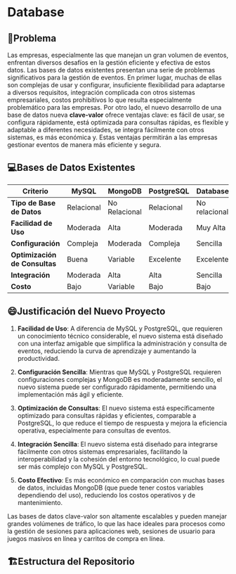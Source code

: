 # Database

## 📑Problema  
Las empresas, especialmente las que manejan un gran volumen de eventos, enfrentan diversos desafíos en la gestión eficiente y efectiva de estos datos. Las bases de datos existentes presentan una serie de problemas significativos para la gestión de eventos. En primer lugar, muchas de ellas son complejas de usar y configurar, insuficiente flexibilidad para adaptarse a diversos requisitos, integración complicada con otros sistemas empresariales, costos prohibitivos lo que resulta especialmente problemático para las empresas. Por otro lado, el nuevo desarrollo de una base de datos nueva **clave-valor** ofrece ventajas clave: es fácil de usar, se configura rápidamente, está optimizada para consultas rápidas, es flexible y adaptable a diferentes necesidades, se integra fácilmente con otros sistemas, es más económica y. Estas ventajas permitirán a las empresas gestionar eventos de manera más eficiente y segura.
## 💻Bases de Datos Existentes 

| **Criterio**               | **MySQL**                             | **MongoDB**                         | **PostgreSQL**                     | **Database**                |
|----------------------------|---------------------------------------|-------------------------------------|------------------------------------|-----------------------------------|
| **Tipo de Base de Datos**   | Relacional                            | No Relacional                       | Relacional                         | No relacional                     |
| **Facilidad de Uso**       | Moderada                              | Alta                                | Moderada                           | Muy Alta                          |
| **Configuración**          | Compleja                              | Moderada                            | Compleja                           | Sencilla                          |
| **Optimización de Consultas** | Buena                                | Variable                            | Excelente                          | Excelente                         |
| **Integración**            | Moderada                              | Alta                                | Alta                               | Sencilla                          |
| **Costo**                  | Bajo                                  | Variable                            | Bajo                               | Bajo                              |

## 😄Justificación del Nuevo Proyecto

1. **Facilidad de Uso**: A diferencia de MySQL y PostgreSQL, que requieren un conocimiento técnico considerable, el nuevo sistema está diseñado con una interfaz amigable que simplifica la administración y consulta de eventos, reduciendo la curva de aprendizaje y aumentando la productividad.

2. **Configuración Sencilla**: Mientras que MySQL y PostgreSQL requieren configuraciones complejas y MongoDB es moderadamente sencillo, el nuevo sistema puede ser configurado rápidamente, permitiendo una implementación más ágil y eficiente.

3. **Optimización de Consultas**: El nuevo sistema está específicamente optimizado para consultas rápidas y eficientes, comparable a PostgreSQL, lo que reduce el tiempo de respuesta y mejora la eficiencia operativa, especialmente para consultas de eventos.

4. **Integración Sencilla**: El nuevo sistema está diseñado para integrarse fácilmente con otros sistemas empresariales, facilitando la interoperabilidad y la cohesión del entorno tecnológico, lo cual puede ser más complejo con MySQL y PostgreSQL.

5. **Costo Efectivo**: Es más económico en comparación con muchas bases de datos, incluidas MongoDB (que puede tener costos variables dependiendo del uso), reduciendo los costos operativos y de mantenimiento.

Las bases de datos clave-valor son altamente escalables y pueden manejar grandes volúmenes de tráfico, lo que las hace ideales para procesos como la gestión de sesiones para aplicaciones web, sesiones de usuario para juegos masivos en línea y carritos de compra en línea.

## 🏗️Estructura del Repositorio



